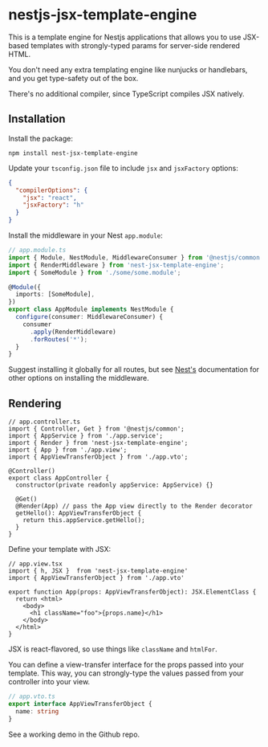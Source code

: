 # nestjs-jsx-template-engine

This is a template engine for Nestjs applications that allows you to use JSX-based templates with strongly-typed params for server-side rendered HTML.

You don't need any extra templating engine like nunjucks or handlebars, and you get type-safety out of the box.

There's no additional compiler, since TypeScript compiles JSX natively.

## Installation

Install the package:

`npm install nest-jsx-template-engine`

Update your  `tsconfig.json` file to include `jsx` and `jsxFactory` options:

```json
{
  "compilerOptions": {
    "jsx": "react",
    "jsxFactory": "h"
  }
}
```

Install the middleware in your Nest `app.module`:

```typescript
// app.module.ts
import { Module, NestModule, MiddlewareConsumer } from '@nestjs/common';
import { RenderMiddleware } from 'nest-jsx-template-engine';
import { SomeModule } from './some/some.module';

@Module({
  imports: [SomeModule],
})
export class AppModule implements NestModule {
  configure(consumer: MiddlewareConsumer) {
    consumer
      .apply(RenderMiddleware)
      .forRoutes('*');
  }
}
```

Suggest installing it globally for all routes, but see [Nest's](https://docs.nestjs.com/middleware#middleware) documentation for other options on installing the middleware.

## Rendering

```tsx
// app.controller.ts
import { Controller, Get } from '@nestjs/common';
import { AppService } from './app.service';
import { Render } from 'nest-jsx-template-engine';
import { App } from './app.view';
import { AppViewTransferObject } from './app.vto';

@Controller()
export class AppController {
  constructor(private readonly appService: AppService) {}

  @Get()
  @Render(App) // pass the App view directly to the Render decorator
  getHello(): AppViewTransferObject {
    return this.appService.getHello();
  }
}
```

Define your template with JSX:
```tsx
// app.view.tsx
import { h, JSX }  from 'nest-jsx-template-engine'
import { AppViewTransferObject } from './app.vto'

export function App(props: AppViewTransferObject): JSX.ElementClass {
  return <html>
    <body>
      <h1 className="foo">{props.name}</h1>
    </body>
  </html>
}
```
JSX is react-flavored, so use things like `className` and `htmlFor`. 

You can define a view-transfer interface for the props passed into your template. This way, you can strongly-type the values passed from your controller into your view.

```typescript
// app.vto.ts
export interface AppViewTransferObject {
  name: string
}
```

See a working demo in the Github repo.